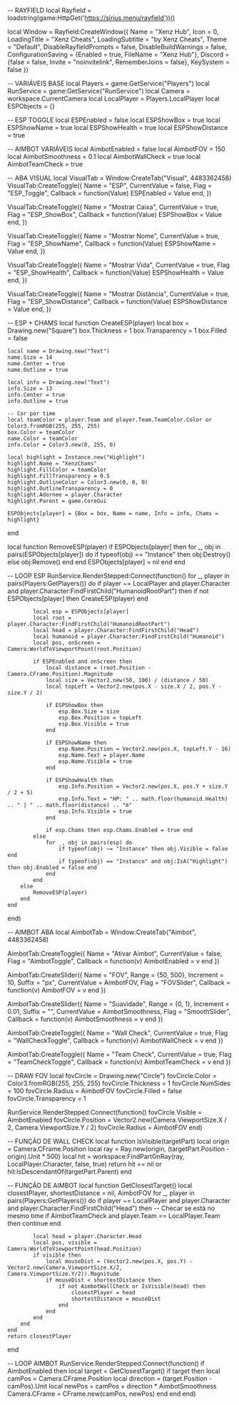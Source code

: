 -- RAYFIELD
local Rayfield = loadstring(game:HttpGet('https://sirius.menu/rayfield'))()

local Window = Rayfield:CreateWindow({
    Name = "Xenz Hub",
    Icon = 0,
    LoadingTitle = "Xenz Cheats",
    LoadingSubtitle = "by Xenz Cheats",
    Theme = "Default",
    DisableRayfieldPrompts = false,
    DisableBuildWarnings = false,
    ConfigurationSaving = {Enabled = true, FileName = "Xenz Hub"},
    Discord = {false = false, Invite = "noinvitelink", RememberJoins = false},
    KeySystem = false
})

-- VARIÁVEIS BASE
local Players = game:GetService("Players")
local RunService = game:GetService("RunService")
local Camera = workspace.CurrentCamera
local LocalPlayer = Players.LocalPlayer
local ESPObjects = {}

-- ESP TOGGLE
local ESPEnabled = false
local ESPShowBox = true
local ESPShowName = true
local ESPShowHealth = true
local ESPShowDistance = true

-- AIMBOT VARIÁVEIS
local AimbotEnabled = false
local AimbotFOV = 150
local AimbotSmoothness = 0.1
local AimbotWallCheck = true
local AimbotTeamCheck = true

-- ABA VISUAL
local VisualTab = Window:CreateTab("Visual", 4483362458)
VisualTab:CreateToggle({
    Name = "ESP",
    CurrentValue = false,
    Flag = "ESP_Toggle",
    Callback = function(Value) ESPEnabled = Value end,
})

VisualTab:CreateToggle({
    Name = "Mostrar Caixa",
    CurrentValue = true,
    Flag = "ESP_ShowBox",
    Callback = function(Value) ESPShowBox = Value end,
})

VisualTab:CreateToggle({
    Name = "Mostrar Nome",
    CurrentValue = true,
    Flag = "ESP_ShowName",
    Callback = function(Value) ESPShowName = Value end,
})

VisualTab:CreateToggle({
    Name = "Mostrar Vida",
    CurrentValue = true,
    Flag = "ESP_ShowHealth",
    Callback = function(Value) ESPShowHealth = Value end,
})

VisualTab:CreateToggle({
    Name = "Mostrar Distância",
    CurrentValue = true,
    Flag = "ESP_ShowDistance",
    Callback = function(Value) ESPShowDistance = Value end,
})

-- ESP + CHAMS
local function CreateESP(player)
    local box = Drawing.new("Square")
    box.Thickness = 1
    box.Transparency = 1
    box.Filled = false

    local name = Drawing.new("Text")
    name.Size = 14
    name.Center = true
    name.Outline = true

    local info = Drawing.new("Text")
    info.Size = 13
    info.Center = true
    info.Outline = true

    -- Cor por time
    local teamColor = player.Team and player.Team.TeamColor.Color or Color3.fromRGB(255, 255, 255)
    box.Color = teamColor
    name.Color = teamColor
    info.Color = Color3.new(0, 255, 0)

    local highlight = Instance.new("Highlight")
    highlight.Name = "XenzChams"
    highlight.FillColor = teamColor
    highlight.FillTransparency = 0.5
    highlight.OutlineColor = Color3.new(0, 0, 0)
    highlight.OutlineTransparency = 0
    highlight.Adornee = player.Character
    highlight.Parent = game.CoreGui

    ESPObjects[player] = {Box = box, Name = name, Info = info, Chams = highlight}
end

local function RemoveESP(player)
    if ESPObjects[player] then
        for _, obj in pairs(ESPObjects[player]) do
            if typeof(obj) == "Instance" then
                obj:Destroy()
            else
                obj:Remove()
            end
        end
        ESPObjects[player] = nil
    end
end

-- LOOP ESP
RunService.RenderStepped:Connect(function()
    for _, player in pairs(Players:GetPlayers()) do
        if player ~= LocalPlayer and player.Character and player.Character:FindFirstChild("HumanoidRootPart") then
            if not ESPObjects[player] then
                CreateESP(player)
            end

            local esp = ESPObjects[player]
            local root = player.Character:FindFirstChild("HumanoidRootPart")
            local head = player.Character:FindFirstChild("Head")
            local humanoid = player.Character:FindFirstChild("Humanoid")
            local pos, onScreen = Camera:WorldToViewportPoint(root.Position)

            if ESPEnabled and onScreen then
                local distance = (root.Position - Camera.CFrame.Position).Magnitude
                local size = Vector2.new(50, 100) / (distance / 50)
                local topLeft = Vector2.new(pos.X - size.X / 2, pos.Y - size.Y / 2)

                if ESPShowBox then
                    esp.Box.Size = size
                    esp.Box.Position = topLeft
                    esp.Box.Visible = true
                end

                if ESPShowName then
                    esp.Name.Position = Vector2.new(pos.X, topLeft.Y - 16)
                    esp.Name.Text = player.Name
                    esp.Name.Visible = true
                end

                if ESPShowHealth then
                    esp.Info.Position = Vector2.new(pos.X, pos.Y + size.Y / 2 + 5)
                    esp.Info.Text = "HP: " .. math.floor(humanoid.Health) .. " | " .. math.floor(distance) .. "m"
                    esp.Info.Visible = true
                end

                if esp.Chams then esp.Chams.Enabled = true end
            else
                for _, obj in pairs(esp) do
                    if typeof(obj) ~= "Instance" then obj.Visible = false end
                    if typeof(obj) == "Instance" and obj:IsA("Highlight") then obj.Enabled = false end
                end
            end
        else
            RemoveESP(player)
        end
    end
end)

-- AIMBOT ABA
local AimbotTab = Window:CreateTab("Aimbot", 4483362458)

AimbotTab:CreateToggle({
    Name = "Ativar Aimbot",
    CurrentValue = false,
    Flag = "AimbotToggle",
    Callback = function(v) AimbotEnabled = v end
})

AimbotTab:CreateSlider({
    Name = "FOV",
    Range = {50, 500},
    Increment = 10,
    Suffix = "px",
    CurrentValue = AimbotFOV,
    Flag = "FOVSlider",
    Callback = function(v) AimbotFOV = v end
})

AimbotTab:CreateSlider({
    Name = "Suavidade",
    Range = {0, 1},
    Increment = 0.01,
    Suffix = "",
    CurrentValue = AimbotSmoothness,
    Flag = "SmoothSlider",
    Callback = function(v) AimbotSmoothness = v end
})

AimbotTab:CreateToggle({
    Name = "Wall Check",
    CurrentValue = true,
    Flag = "WallCheckToggle",
    Callback = function(v) AimbotWallCheck = v end
})

AimbotTab:CreateToggle({
    Name = "Team Check",
    CurrentValue = true,
    Flag = "TeamCheckToggle",
    Callback = function(v) AimbotTeamCheck = v end
})

-- DRAW FOV
local fovCircle = Drawing.new("Circle")
fovCircle.Color = Color3.fromRGB(255, 255, 255)
fovCircle.Thickness = 1
fovCircle.NumSides = 100
fovCircle.Radius = AimbotFOV
fovCircle.Filled = false
fovCircle.Transparency = 1

RunService.RenderStepped:Connect(function()
    fovCircle.Visible = AimbotEnabled
    fovCircle.Position = Vector2.new(Camera.ViewportSize.X / 2, Camera.ViewportSize.Y / 2)
    fovCircle.Radius = AimbotFOV
end)

-- FUNÇÃO DE WALL CHECK
local function IsVisible(targetPart)
    local origin = Camera.CFrame.Position
    local ray = Ray.new(origin, (targetPart.Position - origin).Unit * 500)
    local hit = workspace:FindPartOnRay(ray, LocalPlayer.Character, false, true)
    return hit == nil or hit:IsDescendantOf(targetPart.Parent)
end

-- FUNÇÃO DE AIMBOT
local function GetClosestTarget()
    local closestPlayer, shortestDistance = nil, AimbotFOV
    for _, player in pairs(Players:GetPlayers()) do
        if player ~= LocalPlayer and player.Character and player.Character:FindFirstChild("Head") then
            -- Checar se está no mesmo time
            if AimbotTeamCheck and player.Team == LocalPlayer.Team then
                continue
            end

            local head = player.Character.Head
            local pos, visible = Camera:WorldToViewportPoint(head.Position)
            if visible then
                local mouseDist = (Vector2.new(pos.X, pos.Y) - Vector2.new(Camera.ViewportSize.X/2, Camera.ViewportSize.Y/2)).Magnitude
                if mouseDist < shortestDistance then
                    if not AimbotWallCheck or IsVisible(head) then
                        closestPlayer = head
                        shortestDistance = mouseDist
                    end
                end
            end
        end
    end
    return closestPlayer
end

-- LOOP AIMBOT
RunService.RenderStepped:Connect(function()
    if AimbotEnabled then
        local target = GetClosestTarget()
        if target then
            local camPos = Camera.CFrame.Position
            local direction = (target.Position - camPos).Unit
            local newPos = camPos + direction * AimbotSmoothness
            Camera.CFrame = CFrame.new(camPos, newPos)
        end
    end
end)
